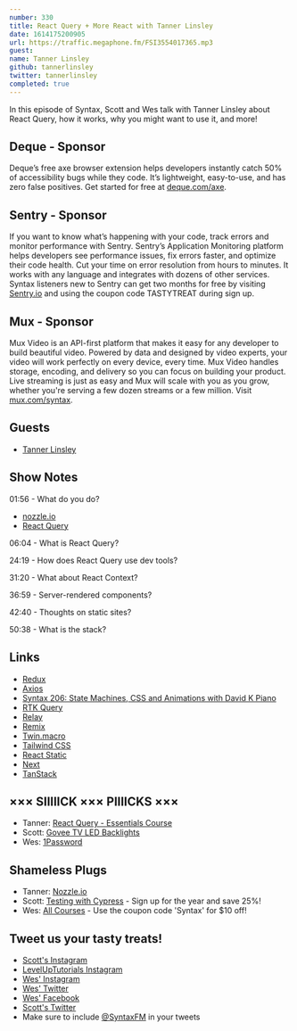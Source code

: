 ```yaml
---
number: 330
title: React Query + More React with Tanner Linsley
date: 1614175200905
url: https://traffic.megaphone.fm/FSI3554017365.mp3
guest: 
name: Tanner Linsley
github: tannerlinsley
twitter: tannerlinsley
completed: true
---
```


In this episode of Syntax, Scott and Wes talk with Tanner Linsley about React Query, how it works, why you might want to use it, and more!

## Deque - Sponsor
Deque’s free axe browser extension helps developers instantly catch 50% of accessibility bugs while they code. It’s lightweight, easy-to-use, and has zero false positives. Get started for free at [deque.com/axe](https://deque.com/axe/?utm_source=syntax&utm_medium=podcast&utm_campaign=axe_extension).

## Sentry - Sponsor
If you want to know what’s happening with your code, track errors and monitor performance with Sentry. Sentry’s Application Monitoring platform helps developers see performance issues, fix errors faster, and optimize their code health. Cut your time on error resolution from hours to minutes. It works with any language and integrates with dozens of other services. Syntax listeners new to Sentry can get two months for free by visiting [Sentry.io](https://sentry.io/) and using the coupon code TASTYTREAT during sign up.

## Mux - Sponsor
Mux Video is an API-first platform that makes it easy for any developer to build beautiful video. Powered by data and designed by video experts, your video will work perfectly on every device, every time. Mux Video handles storage, encoding, and delivery so you can focus on building your product. Live streaming is just as easy and Mux will scale with you as you grow, whether you're serving a few dozen streams or a few million. Visit [mux.com/syntax](https://mux.com/syntax).

## Guests
* [Tanner Linsley](https://tannerlinsley.com/)

## Show Notes
01:56 - What do you do?
* [nozzle.io](https://nozzle.io/)
* [React Query](https://react-query.tanstack.com/)

06:04 - What is React Query?

24:19 - How does React Query use dev tools?

31:20 - What about React Context?

36:59 - Server-rendered components?

42:40 - Thoughts on static sites?

50:38 - What is the stack?

## Links
* [Redux](https://react-redux.js.org/)
* [Axios](https://github.com/axios/axios)
* [Syntax 206: State Machines, CSS and Animations with David K Piano](https://syntax.fm/show/206/state-machines-css-and-animations-with-david-k-piano)
* [RTK Query](https://rtk-query-docs.netlify.app/)
* [Relay](https://relay.dev/)
* [Remix](https://remix.run/)
* [Twin.macro](https://github.com/ben-rogerson/twin.macro)
* [Tailwind CSS](https://tailwindcss.com/)
* [React Static](https://github.com/react-static/react-static)
* [Next](https://nextjs.org/)
* [TanStack](https://tanstack.com/)

## ××× SIIIIICK ××× PIIIICKS ×××
* Tanner: [React Query - Essentials Course](https://learn.tanstack.com/)
* Scott: [Govee TV LED Backlights](https://www.amazon.com/Backlights-Govee-Compatible-Lighting-Calibrate/dp/B07JKVKZX8)
* Wes: [1Password](https://1password.com/)

## Shameless Plugs
* Tanner: [Nozzle.io](https://nozzle.io/)
* Scott: [Testing with Cypress](https://www.leveluptutorials.com/pro) - Sign up for the year and save 25%!
* Wes: [All Courses](https://wesbos.com/courses/) - Use the coupon code 'Syntax' for $10 off!

## Tweet us your tasty treats!
* [Scott's Instagram](https://www.instagram.com/stolinski/)
* [LevelUpTutorials Instagram](https://www.instagram.com/LevelUpTutorials/)
* [Wes' Instagram](https://www.instagram.com/wesbos/)
* [Wes' Twitter](https://twitter.com/wesbos)
* [Wes' Facebook](https://www.facebook.com/wesbos.developer)
* [Scott's Twitter](https://twitter.com/stolinski)
* Make sure to include [@SyntaxFM](https://twitter.com/SyntaxFM) in your tweets
